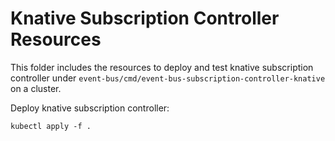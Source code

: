 # Knative Subscription Controller Resources

This folder includes the resources to deploy and test knative subscription controller under `event-bus/cmd/event-bus-subscription-controller-knative` on a cluster.

Deploy knative subscription controller:

```
kubectl apply -f .
```